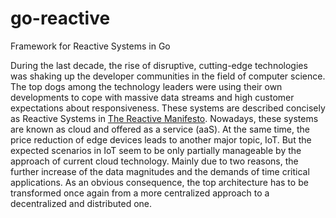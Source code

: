 # go-reactive
Framework for Reactive Systems in Go

During the last decade, the rise of disruptive, cutting-edge technologies was shaking up
the developer communities in the field of computer science. The top dogs among the
technology leaders were using their own developments to cope with massive data streams
and high customer expectations about responsiveness. These systems are described
concisely as Reactive Systems in [The Reactive Manifesto](http://http://www.reactivemanifesto.org). Nowadays, these systems
are known as cloud and offered as a service (aaS).
At the same time, the price reduction of edge devices leads to another major topic, IoT.
But the expected scenarios in IoT seem to be only partially manageable by the approach
of current cloud technology. Mainly due to two reasons, the further increase of the data
magnitudes and the demands of time critical applications.
As an obvious consequence, the top architecture has to be transformed once again from
a more centralized approach to a decentralized and distributed one.
